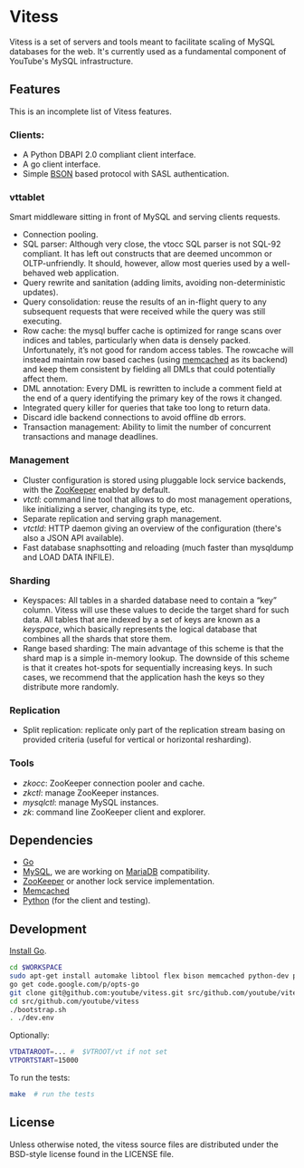 Vitess
======

Vitess is a set of servers and tools meant to facilitate scaling of MySQL databases for the web.
It's currently used as a fundamental component of YouTube's MySQL infrastructure.

Features
--------

This is an incomplete list of Vitess features.

### Clients:

* A Python DBAPI 2.0 compliant client interface.
* A go client interface.
* Simple [BSON](http://http://bsonspec.org/) based protocol with SASL
  authentication.

### vttablet

Smart middleware sitting in front of MySQL and serving clients
requests.

* Connection pooling.
* SQL parser: Although very close, the vtocc SQL parser is not SQL-92
  compliant. It has left out constructs that are deemed uncommon or
  OLTP-unfriendly. It should, however, allow most queries used by a
  well-behaved web application.
* Query rewrite and sanitation (adding limits, avoiding non-deterministic updates).
* Query consolidation: reuse the results of an in-flight query to any
  subsequent requests that were received while the query was still
  executing.
* Row cache: the mysql buffer cache is optimized for range scans over
  indices and tables, particularly when data is densely
  packed. Unfortunately, it’s not good for random access tables. The
  rowcache will instead maintain row based caches (using
  [memcached](http://memcached.org/) as its backend) and keep them
  consistent by fielding all DMLs that could potentially affect them.
* DML annotation: Every DML is rewritten to include a comment field at
  the end of a query identifying the primary key of the rows it
  changed.
* Integrated query killer for queries that take too long to return
  data.
* Discard idle backend connections to avoid offline db errors.
* Transaction management: Ability to limit the number of concurrent
  transactions and manage deadlines.
	  
### Management

* Cluster configuration is stored using pluggable lock service
  backends, with the [ZooKeeper](http://zookeeper.apache.org/) enabled
  by default.
* *vtctl*: command line tool that allows to do most management
  operations, like initializing a server, changing its type, etc.
* Separate replication and serving graph management.
* *vtctld*: HTTP daemon giving an overview of the configuration
   (there's also a JSON API available).
* Fast database snaphsotting and reloading (much faster than mysqldump
  and LOAD DATA INFILE).

### Sharding 

* Keyspaces: All tables in a sharded database need to contain a “key”
  column. Vitess will use these values to decide the target shard for
  such data. All tables that are indexed by a set of keys are known as
  a *keyspace*, which basically represents the logical database that
  combines all the shards that store them.
* Range based sharding: The main advantage of this scheme is that the
  shard map is a simple in-memory lookup. The downside of this scheme
  is that it creates hot-spots for sequentially increasing keys. In
  such cases, we recommend that the application hash the keys so they
  distribute more randomly.

### Replication

* Split replication: replicate only part of the replication stream
  basing on provided criteria (useful for vertical or horizontal
  resharding).

### Tools

* *zkocc*: ZooKeeper connection pooler and cache.
* *zkctl*: manage ZooKeeper instances.
* *mysqlctl*: manage MySQL instances.
* *zk*: command line ZooKeeper client and explorer.

Dependencies
------------

* [Go](http://golang.org)
* [MySQL](http://mysql.com), we are working on
  [MariaDB](https://mariadb.org/) compatibility.
* [ZooKeeper](http://zookeeper.apache.org/) or another lock service implementation.
* [Memcached](http://memcached.org)
* [Python](http://python.org) (for the client and testing).

Development
-----------

[Install Go](http://golang.org/doc/install).

``` sh
cd $WORKSPACE
sudo apt-get install automake libtool flex bison memcached python-dev python-mysqldb libssl-dev g++ mercurial git
go get code.google.com/p/opts-go
git clone git@github.com:youtube/vitess.git src/github.com/youtube/vitess
cd src/github.com/youtube/vitess
./bootstrap.sh
. ./dev.env
```

Optionally:

``` sh
VTDATAROOT=... #  $VTROOT/vt if not set
VTPORTSTART=15000
```

To run the tests:

``` sh
make  # run the tests
```

License
-------

Unless otherwise noted, the vitess source files are distributed
under the BSD-style license found in the LICENSE file.
